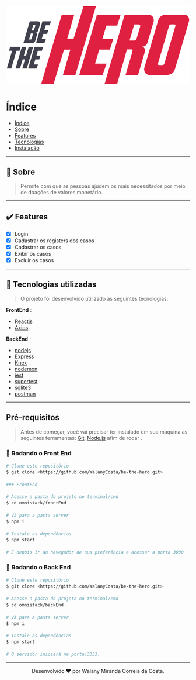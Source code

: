<h1 align='center'>
<img src='./imgs/logo.svg' title='#Logo' alt='Logo'>
</h1>

Índice
=================

<!--ts-->
   * [Índice](#Indice)
   * [Sobre](#Sobre)
   * [Features](#Features)
   * [Tecnologias](#Tecnologias)
   * [Instalação](#instalacao)
<!--te-->

---
## 🔖 Sobre

> Permite com que as pessoas ajudem os mais necessitados por meio de doações de valores monetário.

---
## ✔️ Features

- [X] Login
- [X] Cadastrar os registers dos casos
- [x] Cadastrar os casos
- [x] Exibir os casos
- [x] Excluir os casos

---

## 🚀 Tecnologias utilizadas

> O projeto foi desenvolvido utilizado as seguintes tecnologias:

<strong>FrontEnd</strong> :

- [Reactjs](https://reactjs.org/)
- [Axios](https://github.com/axios/axios)

<strong>BackEnd</strong> :

- [nodejs](https://nodejs.org/en/)
- [Express](https://expressjs.com/)
- [Knex](http://knexjs.org/)
- [nodemon](https://github.com/remy/nodemon)
- [jest](https://jestjs.io/)
- [supertest](https://github.com/visionmedia/supertest)
- [sqlite3](https://www.sqlite.org/index.html)
- [postman](https://www.postman.com/)

---

## Pré-requisitos

> Antes de começar, você vai precisar ter instalado em sua máquina as seguintes ferramentas:
> [Git](https://git-scm.com), [Node.js](https://nodejs.org/en/) afim de rodar . 

### 🎲 Rodando o Front End

```bash
# Clone este repositório
$ git clone <https://github.com/WalanyCosta/be-the-hero.git>

### FrontEnd

# Acesse a pasta do projeto no terminal/cmd
$ cd omnistack/frontEnd

# Vá para a pasta server
$ npm i 

# Instale as dependências
$ npm start

# E depois ir ao navegador de sua preferência e acessar a porta 3000
```
### 🎲 Rodando o Back End

```bash
# Clone este repositório
$ git clone <https://github.com/WalanyCosta/be-the-hero.git>

# Acesse a pasta do projeto no terminal/cmd
$ cd omnistack/backEnd

# Vá para a pasta server
$ npm i 

# Instale as dependências
$ npm start

# O servidor iniciará na porta:3333. 
```


---
<p align='center'>Desenvolvido ❤️ por Walany Miranda Correia da Costa.</p>
